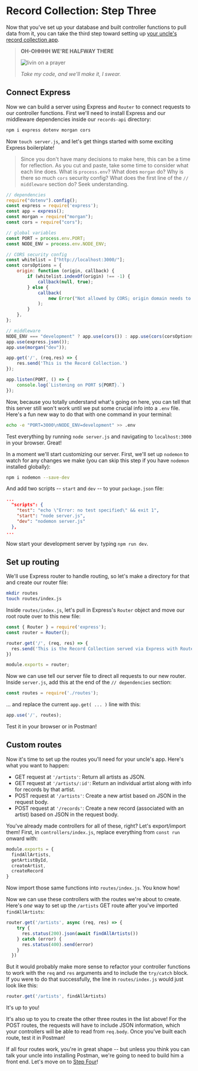 # Record Collection: Step Three

Now that you've set up your database and built controller functions to pull data from it, you can take the third step toward setting up [your uncle's record collection app](README.md).

> **OH-OHHHH WE'RE HALFWAY THERE**
>
> ![livin on a prayer](https://media1.giphy.com/media/5fE0uLFQrPCFy/giphy.gif?cid=ecf05e479plhauu65xx6h5rj3eergx5imd7fqbmwlnqk0jbs&rid=giphy.gif)
>
>*Take my code, and we'll make it, I swear.*

## Connect Express

Now we can build a server using Express and `Router` to connect requests to our controller functions. First we'll need to install Express and our middleware dependencies inside our `records-api` directory:

```bash
npm i express dotenv morgan cors
```

Now `touch server.js`, and let's get things started with some exciting Express boilerplate! 

>Since you don't have many decisions to make here, this can be a time for reflection. As you cut and paste, take some time to consider what each line does. What is `process.env`? What does `morgan` do? Why is there so much `cors` security config? What does the first line of the `// middleware` section do? Seek understanding.

```javascript
// dependencies
require("dotenv").config();
const express = require('express');
const app = express();
const morgan = require("morgan");
const cors = require("cors");

// global variables
const PORT = process.env.PORT;
const NODE_ENV = process.env.NODE_ENV;

// CORS security config
const whitelist = ["http://localhost:3000/"];
const corsOptions = {
    origin: function (origin, callback) {
        if (whitelist.indexOf(origin) !== -1) {
            callback(null, true);
        } else {
            callback(
                new Error("Not allowed by CORS; origin domain needs to be added to whitelist.")
            );
        }
    },
};

// middleware
NODE_ENV === "development" ? app.use(cors()) : app.use(cors(corsOptions));
app.use(express.json());
app.use(morgan("dev"));

app.get('/', (req,res) => {
    res.send('This is the Record Collection.')
});

app.listen(PORT, () => {
    console.log(`Listening on PORT ${PORT}.`)
});
```

Now, because you totally understand what's going on here, you can tell that this server still won't work until we put some crucial info into a `.env` file. Here's a fun new way to do that with one command in your terminal:

```bash
echo -e "PORT=3000\nNODE_ENV=development" >> .env
```

Test everything by running `node server.js` and navigating to `localhost:3000` in your browser. Great!

In a moment we'll start customizing our server. First, we'll set up `nodemon` to watch for any changes we make (you can skip this step if you have `nodemon` installed globally):

```bash
npm i nodemon --save-dev
```

And add two scripts -- `start` and `dev` -- to your `package.json` file:

```json
...
  "scripts": {
    "test": "echo \"Error: no test specified\" && exit 1",
    "start": "node server.js",
    "dev": "nodemon server.js"
  },
...
```

Now start your development server by typing `npm run dev`.

## Set up routing
We'll use Express router to handle routing, so let's make a directory for that and create our router file:

```bash
mkdir routes
touch routes/index.js
```

Inside `routes/index.js`, let's pull in Express's `Router` object and move our root route over to this new file:

```javascript
const { Router } = require('express');
const router = Router();

router.get('/', (req, res) => {
  res.send('This is the Record Collection served via Express with Router.')
})

module.exports = router;
```

Now we can use tell our server file to direct all requests to our new router. Inside `server.js`, add this at the end of the `// dependencies` section:

```javascript
const routes = require('./routes');
```

... and replace the current `app.get( ... )` line with this:

```javascript
app.use('/', routes);
```

Test it in your browser or in Postman!

## Custom routes

Now it's time to set up the routes you'll need for your uncle's app. Here's what you want to happen:

* GET request at `'/artists'`: Return all artists as JSON.
* GET request at `'/artists/:id'`: Return an individual artist along with info for records by that artist.
* POST request at `'/artists'`: Create a new artist based on JSON in the request body.
* POST request at `'/records'`: Create a new record (associated with an artist) based on JSON in the request body.

You've already made controllers for all of these, right? Let's export/import them! First, in `controllers/index.js`, replace everything from `const run` onward with:

```javascript
module.exports = {
  findAllArtists,
  getArtistById,
  createArtist,
  createRecord
}
```

Now import those same functions into `routes/index.js`. You know how!

Now we can use these controllers with the routes we're about to create. Here's *one* way to set up the `/artists` GET route after you've imported `findAllArtists`:

```javascript
router.get('/artists', async (req, res) => {
    try {
      res.status(200).json(await findAllArtists())
    } catch (error) {
      res.status(400).send(error)
    }
  })
```

But it would probably make more sense to refactor your controller functions to work with the `req` and `res` arguments and to include the `try/catch` block. If you were to do that successfully, the line in `routes/index.js` would just look like this:

```javascript
router.get('/artists', findAllArtists)
```

It's up to you!

It's also up to you to create the other three routes in the list above! For the POST routes, the requests will have to include JSON information, which your controllers will be able to read from `req.body`. Once you've built each route, test it in Postman!

If all four routes work, you're in great shape -- but unless you think you can talk your uncle into installing Postman, we're going to need to build him a front end. Let's move on to [Step Four](StepFour.md)!